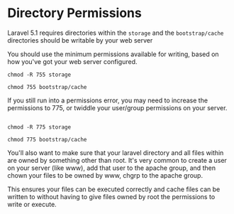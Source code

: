 # Directory Permissions

Laravel 5.1 requires directories within the <code>storage</code> and the <code>bootstrap/cache</code> directories should be writable by your web server

You should use the minimum permissions available for writing, based on how you've got your web server configured.

```
chmod -R 755 storage

chmod 755 bootstrap/cache

```


If you still run into a permissions error, you may need to increase the permissions to 775, or twiddle your user/group permissions on your server.

```

chmod -R 775 storage

chmod 775 bootstrap/cache

```

You'll also want to make sure that your laravel directory and all files within are owned by something other than root. It's very common to create a user on your server (like www), add that user to the apache group, and then chown your files to be owned by www, chgrp to the apache group.

This ensures your files can be executed correctly and cache files can be written to without having to give files owned by root the permissions to write or execute.

